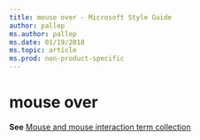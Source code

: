 ```yaml
---
title: mouse over - Microsoft Style Guide
author: pallep
ms.author: pallep
ms.date: 01/19/2018
ms.topic: article
ms.prod: non-product-specific
---
```


# mouse over

**See** [Mouse and mouse interaction term collection](~/a-z-word-list-term-collections/term-collections/mouse-mouse-interaction-terms.md)
